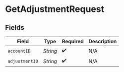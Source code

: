 # GetAdjustmentRequest


## Fields

| Field              | Type               | Required           | Description        |
| ------------------ | ------------------ | ------------------ | ------------------ |
| `accountID`        | *String*           | :heavy_check_mark: | N/A                |
| `adjustmentID`     | *String*           | :heavy_check_mark: | N/A                |